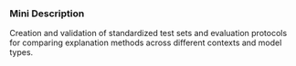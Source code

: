 ### Mini Description

Creation and validation of standardized test sets and evaluation protocols for comparing explanation methods across different contexts and model types.
